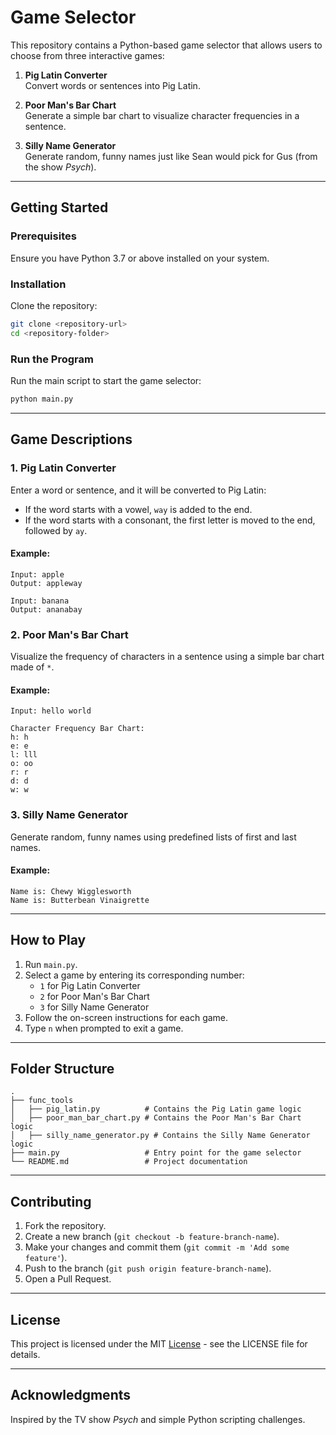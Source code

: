 # Game Selector

This repository contains a Python-based game selector that allows users to choose from three interactive games:

1. **Pig Latin Converter**  
   Convert words or sentences into Pig Latin.

2. **Poor Man's Bar Chart**  
   Generate a simple bar chart to visualize character frequencies in a sentence.

3. **Silly Name Generator**  
   Generate random, funny names just like Sean would pick for Gus (from the show *Psych*).

---

## Getting Started

### Prerequisites
Ensure you have Python 3.7 or above installed on your system.

### Installation
Clone the repository:
```bash
git clone <repository-url>
cd <repository-folder>
```

### Run the Program
Run the main script to start the game selector:
```bash
python main.py
```

---

## Game Descriptions

### 1. Pig Latin Converter
Enter a word or sentence, and it will be converted to Pig Latin:
- If the word starts with a vowel, `way` is added to the end.
- If the word starts with a consonant, the first letter is moved to the end, followed by `ay`.

#### Example:
```plaintext
Input: apple
Output: appleway

Input: banana
Output: ananabay
```

### 2. Poor Man's Bar Chart
Visualize the frequency of characters in a sentence using a simple bar chart made of `*`.

#### Example:
```plaintext
Input: hello world

Character Frequency Bar Chart:
h: h
e: e
l: lll
o: oo
r: r
d: d
w: w
```

### 3. Silly Name Generator
Generate random, funny names using predefined lists of first and last names.

#### Example:
```plaintext
Name is: Chewy Wigglesworth
Name is: Butterbean Vinaigrette
```

---

## How to Play
1. Run `main.py`.
2. Select a game by entering its corresponding number:
   - `1` for Pig Latin Converter
   - `2` for Poor Man's Bar Chart
   - `3` for Silly Name Generator
3. Follow the on-screen instructions for each game.
4. Type `n` when prompted to exit a game.

---

## Folder Structure
```
.
├── func_tools
│   ├── pig_latin.py          # Contains the Pig Latin game logic
│   ├── poor_man_bar_chart.py # Contains the Poor Man's Bar Chart logic
│   ├── silly_name_generator.py # Contains the Silly Name Generator logic
├── main.py                   # Entry point for the game selector
└── README.md                 # Project documentation
```

---

## Contributing
1. Fork the repository.
2. Create a new branch (`git checkout -b feature-branch-name`).
3. Make your changes and commit them (`git commit -m 'Add some feature'`).
4. Push to the branch (`git push origin feature-branch-name`).
5. Open a Pull Request.

---

## License
This project is licensed under the MIT [License](https://github.com/imaditya123/Silly-Name-Ganerator?tab=Apache-2.0-1-ov-file) - see the LICENSE file for details.

---

## Acknowledgments
Inspired by the TV show *Psych* and simple Python scripting challenges.

